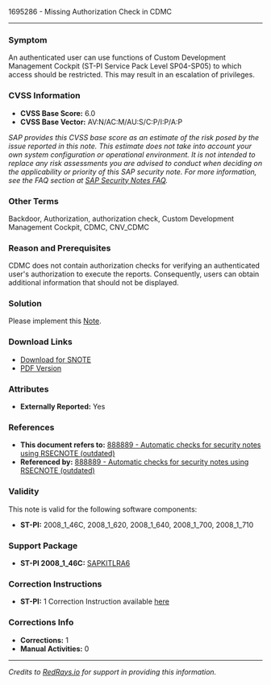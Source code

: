 1695286 - Missing Authorization Check in CDMC

---

### **Symptom**
An authenticated user can use functions of Custom Development Management Cockpit (ST-PI Service Pack Level SP04-SP05) to which access should be restricted. This may result in an escalation of privileges.

### **CVSS Information**
- **CVSS Base Score:** 6.0
- **CVSS Base Vector:** AV:N/AC:M/AU:S/C:P/I:P/A:P

*SAP provides this CVSS base score as an estimate of the risk posed by the issue reported in this note. This estimate does not take into account your own system configuration or operational environment. It is not intended to replace any risk assessments you are advised to conduct when deciding on the applicability or priority of this SAP security note. For more information, see the FAQ section at [SAP Security Notes FAQ](https://service.sap.com/securitynotes/).*

### **Other Terms**
Backdoor, Authorization, authorization check, Custom Development Management Cockpit, CDMC, CNV_CDMC

### **Reason and Prerequisites**
CDMC does not contain authorization checks for verifying an authenticated user's authorization to execute the reports. Consequently, users can obtain additional information that should not be displayed.

### **Solution**
Please implement this [Note](https://me.sap.com/notes/1695286).

### **Download Links**
- [Download for SNOTE](https://notesdownloads.sap.com/note/0040000010073142017)
- [PDF Version](https://userapps.support.sap.com/sap/support/sfm/notes/print/0001695286?language=en-US&token=8DA1620AE09CB1A1F835CCF2DE2BCB2B)

### **Attributes**
- **Externally Reported:** Yes

### **References**
- **This document refers to:** [888889 - Automatic checks for security notes using RSECNOTE (outdated)](https://me.sap.com/notes/888889)
- **Referenced by:** [888889 - Automatic checks for security notes using RSECNOTE (outdated)](https://me.sap.com/notes/888889)

### **Validity**
This note is valid for the following software components:
- **ST-PI:** 2008_1_46C, 2008_1_620, 2008_1_640, 2008_1_700, 2008_1_710

### **Support Package**
- **ST-PI 2008_1_46C:** [SAPKITLRA6](https://me.sap.com/supportpackage/SAPKITLRA6)

### **Correction Instructions**
- **ST-PI:** 1 Correction Instruction available [here](https://me.sap.com/corrins/0001695286/212)

### **Corrections Info**
- **Corrections:** 1
- **Manual Activities:** 0

---

*Credits to [RedRays.io](https://redrays.io) for support in providing this information.*
